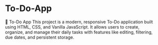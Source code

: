 # To-Do-App
📝 To-Do App  This project is a modern, responsive To-Do application built using HTML, CSS, and Vanilla JavaScript. It allows users to create, organize, and manage their daily tasks with features like editing, filtering, due dates, and persistent storage.
